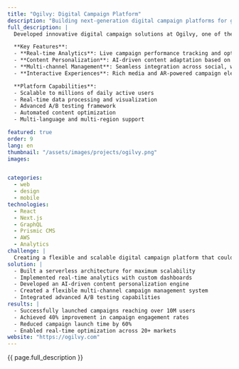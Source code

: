 ```yaml
---
title: "Ogilvy: Digital Campaign Platform"
description: "Building next-generation digital campaign platforms for global brands with real-time analytics"
full_description: |
  Developed innovative digital campaign solutions at Ogilvy, one of the world's leading advertising agencies, enabling global brands to create and manage immersive marketing experiences. The platform combines advanced analytics, real-time content personalization, and multi-channel campaign management to deliver highly engaging customer experiences across digital touchpoints.

  **Key Features**:
  - **Real-time Analytics**: Live campaign performance tracking and optimization
  - **Content Personalization**: AI-driven content adaptation based on user behavior
  - **Multi-channel Management**: Seamless integration across social, web, and mobile platforms
  - **Interactive Experiences**: Rich media and AR-powered campaign elements

  **Platform Capabilities**:
  - Scalable to millions of daily active users
  - Real-time data processing and visualization
  - Advanced A/B testing framework
  - Automated content optimization
  - Multi-language and multi-region support

featured: true
order: 9
lang: en
thumbnail: "/assets/images/projects/ogilvy.png"
images:


categories:
  - web
  - design
  - mobile
technologies:
  - React
  - Next.js
  - GraphQL
  - Prismic CMS
  - AWS
  - Analytics
challenge: |
  Creating a flexible and scalable digital campaign platform that could handle millions of users while providing real-time analytics and content personalization. The system needed to support multiple languages, regions, and integrate seamlessly with various social media platforms and analytics tools.
solution: |
  - Built a serverless architecture for maximum scalability
  - Implemented real-time analytics with custom dashboards
  - Developed an AI-driven content personalization engine
  - Created a flexible multi-channel campaign management system
  - Integrated advanced A/B testing capabilities
results: |
  - Successfully launched campaigns reaching over 10M users
  - Achieved 40% improvement in campaign engagement rates
  - Reduced campaign launch time by 60%
  - Enabled real-time optimization across 20+ markets
website: "https://ogilvy.com"
---
```


{{ page.full_description }} 